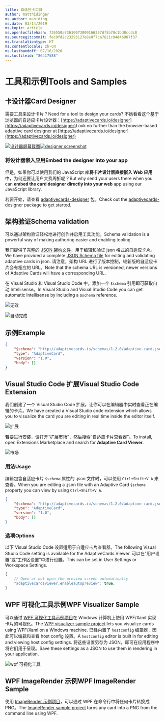 ```yaml
---
title: 自适应卡工具
author: matthidinger
ms.author: mahiding
ms.date: 03/14/2019
ms.topic: article
ms.openlocfilehash: f26550a73610073000166357df5b70c1bd8ccdc8
ms.sourcegitcommit: fec0fd2c23293127e8e8f7ca7821c04d46987f37
ms.translationtype: HT
ms.contentlocale: zh-CN
ms.lasthandoff: 07/16/2020
ms.locfileid: "86417588"
---
```

# <a name="tools-and-samples"></a><span data-ttu-id="3f2a1-102">工具和示例</span><span class="sxs-lookup"><span data-stu-id="3f2a1-102">Tools and Samples</span></span>

## <a name="card-designer"></a><span data-ttu-id="3f2a1-103">卡设计器</span><span class="sxs-lookup"><span data-stu-id="3f2a1-103">Card Designer</span></span> 

<span data-ttu-id="3f2a1-104">需要工具来设计卡片？</span><span class="sxs-lookup"><span data-stu-id="3f2a1-104">Need for a tool to design your cards?</span></span> <span data-ttu-id="3f2a1-105">不妨看看这个基于浏览器的自适应卡片设计器：[https://adaptivecards.io/designer](https://adaptivecards.io/designer)</span><span class="sxs-lookup"><span data-stu-id="3f2a1-105">Look no further than the browser-based adaptive card designer at [https://adaptivecards.io/designer](https://adaptivecards.io/designer)</span></span>

<span data-ttu-id="3f2a1-106">[![设计器屏幕截图](media/tools/designer.jpg)](https://adaptivecards.io/designer)</span><span class="sxs-lookup"><span data-stu-id="3f2a1-106">[![designer screenshot](media/tools/designer.jpg)](https://adaptivecards.io/designer)</span></span>

### <a name="embed-the-designer-into-your-app"></a><span data-ttu-id="3f2a1-107">将设计器嵌入应用</span><span class="sxs-lookup"><span data-stu-id="3f2a1-107">Embed the designer into your app</span></span>

<span data-ttu-id="3f2a1-108">但是，如果你可以使用我们的 JavaScript 库**将卡片设计器直接嵌入 Web 应用**中，为何还要让用户大费周折呢？</span><span class="sxs-lookup"><span data-stu-id="3f2a1-108">But why send your users there when you can **embed the card designer directly into your web** app using our JavaScript library.</span></span> 

<span data-ttu-id="3f2a1-109">若要开始，请查看 [adaptivecards-designer](https://npmjs.com/adaptivecards-designer) 包。</span><span class="sxs-lookup"><span data-stu-id="3f2a1-109">Check out the [adaptivecards-designer](https://npmjs.com/adaptivecards-designer) package to get started.</span></span>

## <a name="schema-validation"></a><span data-ttu-id="3f2a1-110">架构验证</span><span class="sxs-lookup"><span data-stu-id="3f2a1-110">Schema validation</span></span>

<span data-ttu-id="3f2a1-111">可以通过架构验证轻松地进行创作并启用工具功能。</span><span class="sxs-lookup"><span data-stu-id="3f2a1-111">Schema validation is a powerful way of making authoring easier and enabling tooling.</span></span>

<span data-ttu-id="3f2a1-112">我们提供了完整的 [JSON 架构文件](https://adaptivecards.io/schemas/1.2.0/adaptive-card.json)，用于编辑和验证 json 格式的自适应卡片。</span><span class="sxs-lookup"><span data-stu-id="3f2a1-112">We have provided a complete [JSON Schema file](https://adaptivecards.io/schemas/1.2.0/adaptive-card.json) for editing and validating adaptive cards in json.</span></span> <span data-ttu-id="3f2a1-113">请注意，架构 URL 进行了版本控制，较新版的自适应卡片会有相应的 URL。</span><span class="sxs-lookup"><span data-stu-id="3f2a1-113">Note that the schema URL is versioned, newer versions of Adaptive Cards will have a corresponding URL.</span></span>

<span data-ttu-id="3f2a1-114">在 Visual Studio 和 Visual Studio Code 中，添加一个 `$schema` 引用即可获取自动 Intellisense。</span><span class="sxs-lookup"><span data-stu-id="3f2a1-114">In Visual Studio and Visual Studio Code you can get automatic Intellisense by including a `$schema` reference.</span></span>

![无效](media/tools/invalidjson1.png)

![自动完成](media/tools/autocomplete.png)

## <a name="example"></a><span data-ttu-id="3f2a1-117">示例</span><span class="sxs-lookup"><span data-stu-id="3f2a1-117">Example</span></span>

```json
{
    "$schema": "http://adaptivecards.io/schemas/1.2.0/adaptive-card.json",
    "type": "AdaptiveCard",
    "version": "1.0",
    "body": []
}
```

## <a name="visual-studio-code-extension"></a><span data-ttu-id="3f2a1-118">Visual Studio Code 扩展</span><span class="sxs-lookup"><span data-stu-id="3f2a1-118">Visual Studio Code Extension</span></span>

<span data-ttu-id="3f2a1-119">我们创建了一个 Visual Studio Code 扩展，让你可以在编辑器中实时查看正在编辑的卡片。</span><span class="sxs-lookup"><span data-stu-id="3f2a1-119">We have created a Visual Studio code extension which allows you to visualize the card you are editing in real time inside the editor itself.</span></span> 

![扩展](media/tools/vscode-extension.png)

<span data-ttu-id="3f2a1-121">若要进行安装，请打开“扩展市场”，然后搜索“自适应卡片查看器”。</span><span class="sxs-lookup"><span data-stu-id="3f2a1-121">To install, open Extensions Marketplace and search for **Adaptive Card Viewer**.</span></span>

![市场](media/tools/vscode-extension-marketplace.png)

### <a name="usage"></a><span data-ttu-id="3f2a1-123">用法</span><span class="sxs-lookup"><span data-stu-id="3f2a1-123">Usage</span></span>

<span data-ttu-id="3f2a1-124">编辑包含自适应卡片 `$schema` 属性的 .json 文件时，可以使用 `Ctrl+Shift+V A` 来查看。</span><span class="sxs-lookup"><span data-stu-id="3f2a1-124">When you are editing a .json file with an Adaptive Card `$schema` property you can view by using `Ctrl+Shift+V A`.</span></span>
```json
{
    "$schema": "http://adaptivecards.io/schemas/1.2.0/adaptive-card.json",
    "type": "AdaptiveCard",
    "version": "1.0",
    "body": []
}
```

### <a name="options"></a><span data-ttu-id="3f2a1-125">选项</span><span class="sxs-lookup"><span data-stu-id="3f2a1-125">Options</span></span>

<span data-ttu-id="3f2a1-126">以下 Visual Studio Code 设置适用于自适应卡片查看器。</span><span class="sxs-lookup"><span data-stu-id="3f2a1-126">The following Visual Studio Code setting is available for the AdaptiveCards Viewer.</span></span> <span data-ttu-id="3f2a1-127">可以在“用户设置”或“工作区设置”中进行设置。</span><span class="sxs-lookup"><span data-stu-id="3f2a1-127">This can be set in User Settings or Workspace Settings.</span></span>

```js
{
    // Open or not open the preview screen automatically
    "adaptivecardsviewer.enableautopreview": true,
}
```

## <a name="wpf-visualizer-sample"></a><span data-ttu-id="3f2a1-128">WPF 可视化工具示例</span><span class="sxs-lookup"><span data-stu-id="3f2a1-128">WPF Visualizer Sample</span></span>

<span data-ttu-id="3f2a1-129">可以通过 [WPF 可视化工具示例项目](https://github.com/Microsoft/AdaptiveCards/tree/master/source/dotnet/Samples/WPFVisualizer)在 Windows 计算机上使用 WPF/Xaml 实现卡片的可视化。</span><span class="sxs-lookup"><span data-stu-id="3f2a1-129">The [WPF visualizer sample project](https://github.com/Microsoft/AdaptiveCards/tree/master/source/dotnet/Samples/WPFVisualizer) lets you visualize cards using WPF/Xaml on a Windows machine.</span></span>  <span data-ttu-id="3f2a1-130">已经内置了 `hostconfig` 编辑器，因此可以编辑和查看 host config 设置。</span><span class="sxs-lookup"><span data-stu-id="3f2a1-130">A `hostconfig` editor is built in for editing and viewing host config settings.</span></span> <span data-ttu-id="3f2a1-131">将这些设置另存为 JSON，即可在应用程序中将它们用于呈现。</span><span class="sxs-lookup"><span data-stu-id="3f2a1-131">Save these settings as a JSON to use them in rendering in your application.</span></span>

![wpf 可视化工具](media/tools/wpfvisualizer.png)

## <a name="wpf-imagerender-sample"></a><span data-ttu-id="3f2a1-133">WPF ImageRender 示例</span><span class="sxs-lookup"><span data-stu-id="3f2a1-133">WPF ImageRender Sample</span></span>

<span data-ttu-id="3f2a1-134">使用 [ImageRender 示例项目](https://github.com/Microsoft/AdaptiveCards/tree/master/source/dotnet/Samples/AdaptiveCards.Sample.ImageRender)，可以通过 WPF 在命令行中将任何卡片转换成 PNG。</span><span class="sxs-lookup"><span data-stu-id="3f2a1-134">The [ImageRender sample project](https://github.com/Microsoft/AdaptiveCards/tree/master/source/dotnet/Samples/AdaptiveCards.Sample.ImageRender) turns any card into a PNG from the command line using WPF.</span></span> 
